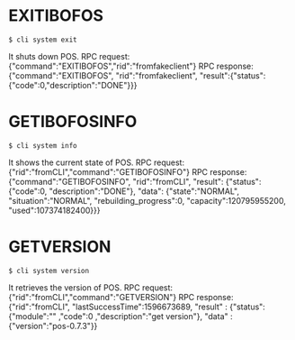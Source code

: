 # EXITIBOFOS
```
$ cli system exit
```
It shuts down POS.
RPC request: {"command":"EXITIBOFOS","rid":"fromfakeclient"}
RPC response: {"command":"EXITIBOFOS", "rid":"fromfakeclient", "result":{"status":{"code":0,"description":"DONE"}}}

# GETIBOFOSINFO
```
$ cli system info
```
It shows the current state of POS.
RPC request: {"rid":"fromCLI","command":"GETIBOFOSINFO"}
RPC response: {"command":"GETIBOFOSINFO", "rid":"fromCLI", "result": {"status":{"code":0, "description":"DONE"}, "data": {"state":"NORMAL", "situation":"NORMAL", "rebuilding_progress":0, "capacity":120795955200, "used":107374182400}}}

# GETVERSION
```
$ cli system version
```
It retrieves the version of POS.
RPC request: {"rid":"fromCLI","command":"GETVERSION"}
RPC response: {"rid":"fromCLI", "lastSuccessTime":1596673689, "result" : {"status":{"module":"" ,"code":0 ,"description":"get version"}, "data" : {"version":"pos-0.7.3"}}
